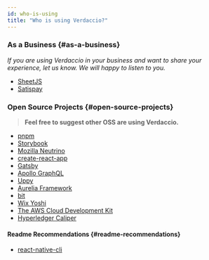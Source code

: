 ```yaml
---
id: who-is-using
title: "Who is using Verdaccio?"
---
```


### As a Business {#as-a-business}

*If you are using Verdaccio in your business and want to share your experience, let us know. We will happy to listen to you.*

* [SheetJS](https://sheetjs.com/)
* [Satispay](https://www.satispay.com/)


### Open Source Projects {#open-source-projects}

> **Feel free to suggest other OSS are using Verdaccio.**

* [pnpm](https://pnpm.js.org/)
* [Storybook](https://storybook.js.org/)
* [Mozilla Neutrino](https://neutrinojs.org/)
* [create-react-app](https://github.com/facebook/create-react-app/blob/master/CONTRIBUTING.md#contributing-to-e2e-end-to-end-tests)
* [Gatsby](https://github.com/gatsbyjs/gatsby)
* [Apollo GraphQL](https://github.com/apollographql)
* [Uppy](https://github.com/transloadit/uppy)
* [Aurelia Framework](https://github.com/aurelia/framework)
* [bit](https://github.com/teambit/bit)
* [Wix Yoshi](https://github.com/wix/yoshi)
* [The AWS Cloud Development Kit](https://github.com/awslabs/aws-cdk)
* [Hyperledger Caliper](https://github.com/hyperledger/caliper)

#### Readme Recommendations {#readme-recommendations}

* [react-native-cli](https://github.com/react-native-community/react-native-cli/blob/master/CONTRIBUTING.md)


